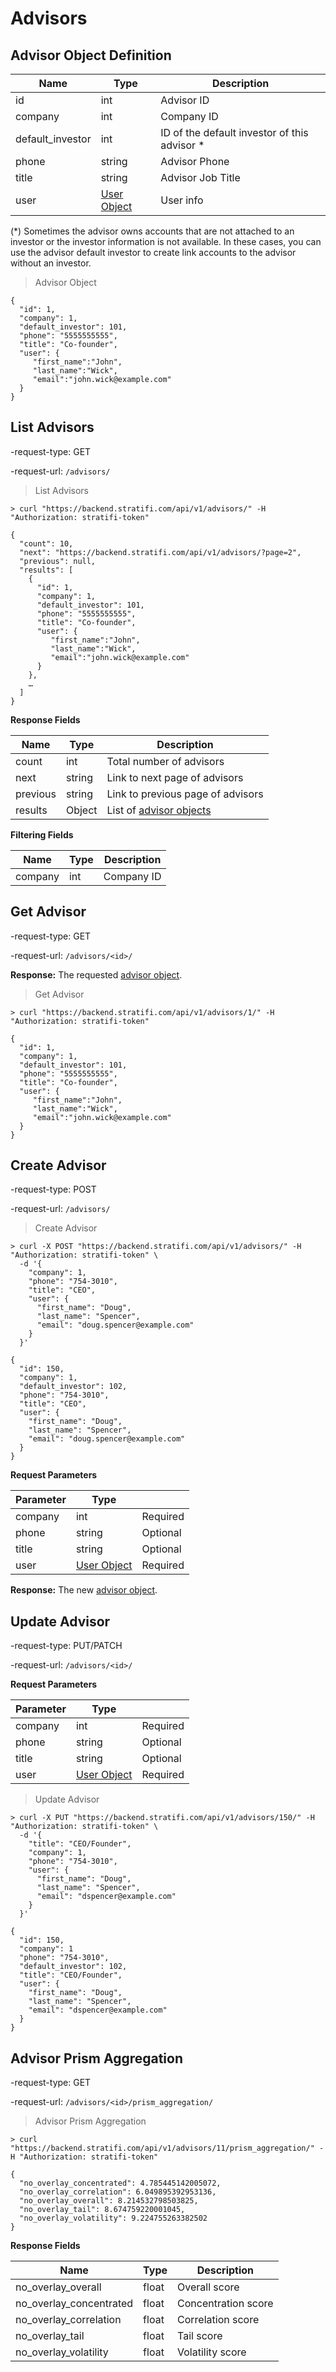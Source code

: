 # Advisors

## Advisor Object Definition

| Name             | Type                                   | Description                                   |
| ---------------- | -------------------------------------- | --------------------------------------------- |
| id               | int                                    | Advisor ID                                    |
| company          | int                                    | Company ID                                    |
| default_investor | int                                    | ID of the default investor of this advisor \* |
| phone            | string                                 | Advisor Phone                                 |
| title            | string                                 | Advisor Job Title                             |
| user             | [User Object](#user-object-definition) | User info                                     |

(\*) Sometimes the advisor owns accounts that are not attached to an investor or the investor information is not available. In these cases, you can use the advisor default investor to create link accounts to the advisor without an investor.

> Advisor Object

```shell
{
  "id": 1,
  "company": 1,
  "default_investor": 101,
  "phone": "5555555555",
  "title": "Co-founder",
  "user": {
     "first_name":"John",
     "last_name":"Wick",
     "email":"john.wick@example.com"
  }
}
```

## List Advisors

-request-type: GET

-request-url: `/advisors/`

> List Advisors

```shell
> curl "https://backend.stratifi.com/api/v1/advisors/" -H "Authorization: stratifi-token"

{
  "count": 10,
  "next": "https://backend.stratifi.com/api/v1/advisors/?page=2",
  "previous": null,
  "results": [
    {
      "id": 1,
      "company": 1,
      "default_investor": 101,
      "phone": "5555555555",
      "title": "Co-founder",
      "user": {
         "first_name":"John",
         "last_name":"Wick",
         "email":"john.wick@example.com"
      }
    },
    …
  ]
}
```

**Response Fields**

| Name     | Type   | Description                                           |
| -------- | ------ | ----------------------------------------------------- |
| count    | int    | Total number of advisors                              |
| next     | string | Link to next page of advisors                         |
| previous | string | Link to previous page of advisors                     |
| results  | Object | List of [advisor objects](#advisor-object-definition) |

**Filtering Fields**

| Name    | Type | Description |
| ------- | ---- | ----------- |
| company | int  | Company ID  |

## Get Advisor

-request-type: GET

-request-url: `/advisors/<id>/`

**Response:** The requested [advisor object](#advisor-object-definition).

> Get Advisor

```shell
> curl "https://backend.stratifi.com/api/v1/advisors/1/" -H "Authorization: stratifi-token"

{
  "id": 1,
  "company": 1,
  "default_investor": 101,
  "phone": "5555555555",
  "title": "Co-founder",
  "user": {
     "first_name":"John",
     "last_name":"Wick",
     "email":"john.wick@example.com"
  }
}
```

## Create Advisor

-request-type: POST

-request-url: `/advisors/`

> Create Advisor

```shell
> curl -X POST "https://backend.stratifi.com/api/v1/advisors/" -H "Authorization: stratifi-token" \
  -d '{
    "company": 1,
    "phone": "754-3010",
    "title": "CEO",
    "user": {
      "first_name": "Doug",
      "last_name": "Spencer",
      "email": "doug.spencer@example.com"
    }
  }'

{
  "id": 150,
  "company": 1,
  "default_investor": 102,
  "phone": "754-3010",
  "title": "CEO",
  "user": {
    "first_name": "Doug",
    "last_name": "Spencer",
    "email": "doug.spencer@example.com"
  }
}
```

**Request Parameters**

| Parameter | Type                                   |          |
| --------- | -------------------------------------- | -------- |
| company   | int                                    | Required |
| phone     | string                                 | Optional |
| title     | string                                 | Optional |
| user      | [User Object](#user-object-definition) | Required |

**Response:** The new [advisor object](#advisor-object-definition).

## Update Advisor

-request-type: PUT/PATCH

-request-url: `/advisors/<id>/`

**Request Parameters**

| Parameter | Type                                   |          |
| --------- | -------------------------------------- | -------- |
| company   | int                                    | Required |
| phone     | string                                 | Optional |
| title     | string                                 | Optional |
| user      | [User Object](#user-object-definition) | Required |

> Update Advisor

```shell
> curl -X PUT "https://backend.stratifi.com/api/v1/advisors/150/" -H "Authorization: stratifi-token" \
  -d '{
    "title": "CEO/Founder",
    "company": 1,
    "phone": "754-3010",
    "user": {
      "first_name": "Doug",
      "last_name": "Spencer",
      "email": "dspencer@example.com"
    }
  }'

{
  "id": 150,
  "company": 1
  "phone": "754-3010",
  "default_investor": 102,
  "title": "CEO/Founder",
  "user": {
    "first_name": "Doug",
    "last_name": "Spencer",
    "email": "dspencer@example.com"
  }
}
```

## Advisor Prism Aggregation

-request-type: GET

-request-url: `/advisors/<id>/prism_aggregation/`

> Advisor Prism Aggregation

```shell
> curl "https://backend.stratifi.com/api/v1/advisors/11/prism_aggregation/" -H "Authorization: stratifi-token"

{
  "no_overlay_concentrated": 4.785445142005072,
  "no_overlay_correlation": 6.049895392953136,
  "no_overlay_overall": 8.214532798503825,
  "no_overlay_tail": 8.674759220001045,
  "no_overlay_volatility": 9.224755263382502
}
```

**Response Fields**

| Name                    | Type  | Description         |
| ----------------------- | ----- | ------------------- |
| no_overlay_overall      | float | Overall score       |
| no_overlay_concentrated | float | Concentration score |
| no_overlay_correlation  | float | Correlation score   |
| no_overlay_tail         | float | Tail score          |
| no_overlay_volatility   | float | Volatility score    |
